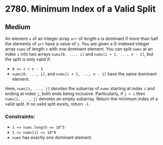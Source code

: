 # 2780. Minimum Index of a Valid Split

## Medium

An element `x` of an integer array `arr` of length `m` is dominant if more than half the elements of `arr` have a value
of `x`. You are given a 0-indexed integer array `nums` of length `n` with one dominant element. You can split `nums` at
an index `i` into two arrays `nums[0, ..., i]` and `nums[i + 1, ..., n - 1]`, but the split is only valid if:

- `0 <= i < n - 1`
- `nums[0, ..., i]`, and `nums[i + 1, ..., n - 1]` have the same dominant element.

Here, `nums[i, ..., j]` denotes the subarray of `nums` starting at index `i` and ending at index `j`, both ends being
inclusive. Particularly, if `j < i` then `nums[i, ..., j]` denotes an empty subarray. Return the minimum index of a
valid split. If no valid split exists, return `-1`.

### Constraints:

- `1 <= nums.length <= 10^5`
- `1 <= nums[i] <= 10^9`
- `nums` has exactly one dominant element.
